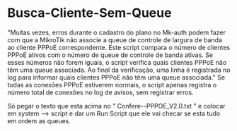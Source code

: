 # Busca-Cliente-Sem-Queue
"Muitas vezes, erros durante o cadastro do plano no Mk-auth podem fazer com que a MikroTik não associe a queue de controle de largura de banda ao cliente PPPoE correspondente. Este script compara o número de clientes PPPoE ativos com o número de queue de controle de banda ativas. Se esses números não forem iguais, o script verifica quais clientes PPPoE não têm uma queue associada. Ao final da verificação, uma linha é registrada no log para informar quais clientes PPPoE não têm uma queue associada."  Se todas as conexões PPPoE estiverem normais, o script apenas registra o número total de conexões no log de avisos, sem registrar erros.

Só pegar o texto que esta acima no " Confere--PPPOE_V2.0.txt " e colocar em system --> script e dar um Run Script que ele vai checar se esta tudo em ordem as queues.
